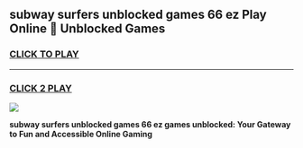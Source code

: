 
## subway surfers unblocked games 66 ez Play Online 👋 Unblocked Games
<h3>
<a href="https://premium.freeplayer.one?title=subway_surfers_unblocked_games_66_ez&ref=19F">CLICK TO PLAY</a></h3>
<hr>

<h3>
<a href="https://premium.freeplayer.one?title=subway_surfers_unblocked_games_66_ez&ref=19F">CLICK 2 PLAY</a>
  
</h3>

<a href="https://premium.freeplayer.one?title=subway_surfers_unblocked_games_66_ez&ref=19F"><img src="https://clearcache.store/games.png"></a>


**subway surfers unblocked games 66 ez games unblocked: Your Gateway to Fun and Accessible Online Gaming**
